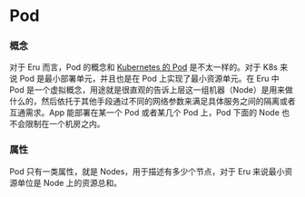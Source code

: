 # Pod

### 概念

对于 Eru 而言，Pod 的概念和 [Kubernetes 的 Pod](https://kubernetes.io/docs/concepts/workloads/pods/pod/) 是不太一样的。对于 K8s 来说 Pod 是最小部署单元，并且也是在 Pod 上实现了最小资源单元。在 Eru 中 Pod 是一个虚拟概念，用途就是很直观的告诉上层这一组机器（Node）是用来做什么的，然后依托于其他手段通过不同的网络参数来满足具体服务之间的隔离或者互通需求。App 能部署在某一个 Pod 或者某几个 Pod 上，Pod 下面的 Node 也不会限制在一个机房之内。

### 属性

Pod 只有一类属性，就是 Nodes，用于描述有多少个节点，对于 Eru 来说最小资源单位是 Node 上的资源总和。
